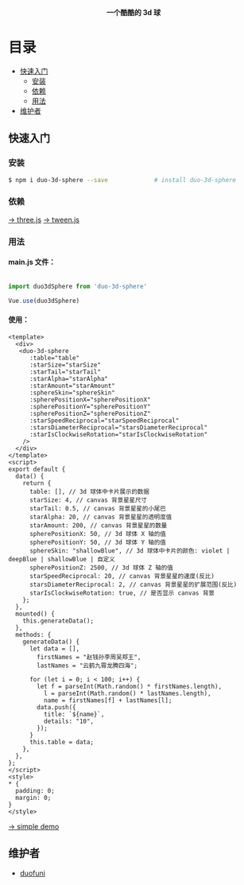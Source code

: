 
<p align="center"><b>一个酷酷的 3d 球</b></p>

# 目录

- [快速入门](#快速入门)
  - [安装](#安装)
  - [依赖](#依赖)
  - [用法](#用法)
- [维护者](#维护者)

## 快速入门

### 安装

```bash
$ npm i duo-3d-sphere --save             # install duo-3d-sphere   
```

### 依赖

[→ three.js](https://threejs.org/)
[→ tween.js](http://www.createjs.cc/tweenjs/)

### 用法

#### main.js 文件：

```js

import duo3dSphere from 'duo-3d-sphere'

Vue.use(duo3dSphere)

```
#### 使用：

```vue
<template>
  <div>
   <duo-3d-sphere
      :table="table"
      :starSize="starSize"
      :starTail="starTail"
      :starAlpha="starAlpha"
      :starAmount="starAmount"
      :sphereSkin="sphereSkin"
      :spherePositionX="spherePositionX"
      :spherePositionY="spherePositionY"
      :spherePositionZ="spherePositionZ"
      :starSpeedReciprocal="starSpeedReciprocal"
      :starsDiameterReciprocal="starsDiameterReciprocal"
      :starIsClockwiseRotation="starIsClockwiseRotation"
    />
  </div>
</template>
<script>
export default {
  data() {
    return {
      table: [], // 3d 球体中卡片展示的数据
      starSize: 4, // canvas 背景星星尺寸
      starTail: 0.5, // canvas 背景星星的小尾巴
      starAlpha: 20, // canvas 背景星星的透明度值
      starAmount: 200, // canvas 背景星星的数量
      spherePositionX: 50, // 3d 球体 X 轴的值
      spherePositionY: 50, // 3d 球体 Y 轴的值
      sphereSkin: "shallowBlue", // 3d 球体中卡片的颜色: violet | deepBlue | shallowBlue | 自定义
      spherePositionZ: 2500, // 3d 球体 Z 轴的值
      starSpeedReciprocal: 20, // canvas 背景星星的速度(反比)
      starsDiameterReciprocal: 2, // canvas 背景星星的扩展范围(反比)
      starIsClockwiseRotation: true, // 是否显示 canvas 背景
    };
  },
  mounted() {
    this.generateData();
  },
  methods: {
    generateData() {
      let data = [],
        firstNames = "赵钱孙李周吴郑王",
        lastNames = "云鹤九霄龙腾四海";

      for (let i = 0; i < 100; i++) {
        let f = parseInt(Math.random() * firstNames.length),
          l = parseInt(Math.random() * lastNames.length),
          name = firstNames[f] + lastNames[l];
        data.push({
          title: `${name}`,
          details: "10",
        });
      }
      this.table = data;
    },
  },
};
</script>
<style>
* {
  padding: 0;
  margin: 0;
}
</style>
```

[→ simple demo](https://duofuni.github.io/duo-3d-sphere/)

## 维护者

- [duofuni](https://github.com/duofuni)